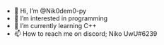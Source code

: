 - 👋 Hi, I’m @Nik0dem0-py
- 👀 I’m interested in programming
- 🌱 I’m currently learning C++
- 📫 How to reach me on discord; Niko UwU#6239

<!---
Nik0dem0-py/Nik0dem0-py is a ✨ special ✨ repository because its `README.md` (this file) appears on your GitHub profile.
You can click the Preview link to take a look at your changes.
--->
